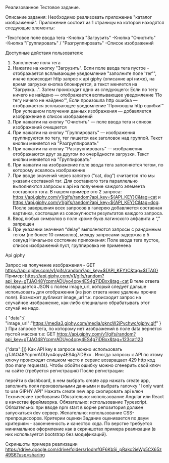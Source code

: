 Реализованное Тестовое задание.

Описание задания:
Необходимо реализовать приложение "каталог изображений". Приложение состоит из 1 страницы на которой находятся следующие элементы:

-Текстовое поле ввода тега
-Кнопка "Загрузить"
-Кнопка "Очистить"
-Кнопка "Группировать" / "Разгруппировать"
-Список изображений


Доступные действия пользователя:
1. Заполнение поля тега
2. Нажатие на кнопку "Загрузить". Если поле ввода тега пустое - отображается всплывающее уведомление "заполните поле 'тег'",
иначе происходит http запрос к api giphy (описание api ниже), на время загрузки кнопка блокируется, а текст меняется на "Загрузка...".
Затем происходит одно из следующего:
Если по тегу ничего не найдено — отображается всплывающее уведомление 'По тегу ничего не найдено'",
Если произошла http ошибка — отображается всплывающее уведомление 'Произошла http ошибки'"
При успешном получении данных изображения — добавляется изображение в список изображений
3. При нажатии на кнопку "Очистить" — поле ввода тега и список изображений очищается
4. При нажатии на кнопку "Группировать" — изображения группируются по тегу, тег пишется как заголовок над группой. Текст кнопки меняется на "Разгруппировать"
5. При нажатии на кнопку "Разгруппировать" — изображения отображаются друг за другом по очерёдности загрузки. Текст кнопки меняется на "Группировать"
6. При нажатии на изображение поле ввода тега заполняется тегом, по которому искалось изображение
7. При вводе значений через запятую (“cat, dog”) считается что мы указали составной тэг. Для составного тэга параллельно выполняются запросы к api на получение каждого элемента составного тэга. В нашем примере это 2 запроса: https://api.giphy.com/v1/gifs/random?api_key=${API_KEY}C&tag=cat и https://api.giphy.com/v1/gifs/random?api_key=${API_KEY}C&tag=dog. После завершения всех запросов в галерею добавляется составная картинка, состоящая из совокупности результатов каждого запроса.
8. Ввод любых символов в поле кроме букв латинского алфавита и “,” запрещен
9. При указании значения “delay” выполняются запросы с рандомным тегом (не более 10 символов), между запросами задержка в 5 секунд
Начальное состояние приложения: Поле ввода тега пустое, список изображений пуст, группировка не применена

Api giphy

Запрос на получение изображения - GET https://api.giphy.com/v1/gifs/random?api_key=${API_KEY}C&tag=${TAG}
Пример: https://api.giphy.com/v1/gifs/random?api_key=gTJAO48YcpmrADUyo4opy4ES4g7iDBxx&tag=cat
В теле ответа возвращается JSON с полем image_url, который следует дальше использовать для отображения (из json ответа ниже удалены прочие поля).
Возможет дубликат image_url т.к. происходит запрос на случайное изображение, как-либо специально обрабатывать этот случай не надо.

{
   "data":{
      "image_url":"https://media3.giphy.com/media/gkncW2jPvchwc/giphy.gif"
   }
}
При запросе тега, по которому нет изображений в поле data вернется пустой массив т.е:
GET https://api.giphy.com/v1/gifs/random?api_key=gTJAO48YcpmrADUyo4opy4ES4g7iDBxx&tag=123cat123

{"data":[]}
Как API key в запросе можно использовать gTJAO48YcpmrADUyo4opy4ES4g7iDBxx .
Иногда запросы к API по этому ключу происходят слишком часто и сервис возвращает 429 http код (too many requests). Чтобы обойти ошибку можно сгенерить свой ключ на сайте (требуется регистрация) После регистрации:

перейти в dashboard, в нем выбрать create app
нажать create app, заполнить поля произвольными данными и выбрать галочку "I only want to use GIPHY API"
Нажать create new app
скопировать api ключ
Технические требования
Обязательно: использование Angular или React в качестве фреймворка.
Обязательно: использование Typescript.
Обязательно: при вводе npm start в корне репозитория должен запускаться dev сервер.
Желательно: использование CSS-препроцессоров.
Критерии оценки
Задание оценивается по двум критериям - законченность и качество кода. По верстке требуется минимальное оформление как в скриншотах примера реализации (в них используется bootstrap без модификаций).

Скриншоты примера реализации
https://drive.google.com/drive/folders/1odmfGF6KbSj_pRakc2ieWp5CX65z49S6?usp=sharing
